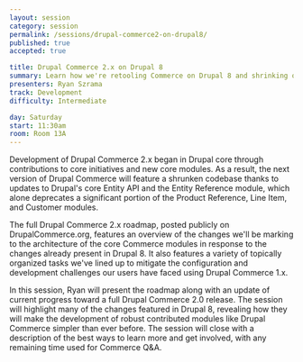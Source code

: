 ```yaml
---
layout: session
category: session
permalink: /sessions/drupal-commerce2-on-drupal8/
published: true
accepted: true

title: Drupal Commerce 2.x on Drupal 8
summary: Learn how we're retooling Commerce on Drupal 8 and shrinking our codebase thanks to new features in Drupal core.
presenters: Ryan Szrama
track: Development
difficulty: Intermediate

day: Saturday
start: 11:30am
room: Room 13A
---
```


Development of Drupal Commerce 2.x began in Drupal core through contributions to core initiatives and new core modules. As a result, the next version of Drupal Commerce will feature a shrunken codebase thanks to updates to Drupal's core Entity API and the Entity Reference module, which alone deprecates a significant portion of the Product Reference, Line Item, and Customer modules.

The full Drupal Commerce 2.x roadmap, posted publicly on DrupalCommerce.org, features an overview of the changes we'll be marking to the architecture of the core Commerce modules in response to the changes already present in Drupal 8. It also features a variety of topically organized tasks we've lined up to mitigate the configuration and development challenges our users have faced using Drupal Commerce 1.x.

In this session, Ryan will present the roadmap along with an update of current progress toward a full Drupal Commerce 2.0 release. The session will highlight many of the changes featured in Drupal 8, revealing how they will make the development of robust contributed modules like Drupal Commerce simpler than ever before. The session will close with a description of the best ways to learn more and get involved, with any remaining time used for Commerce Q&A.
